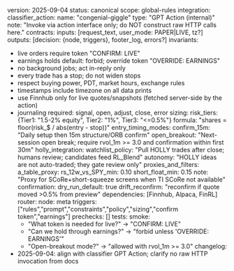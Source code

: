 version: 2025-09-04
status: canonical
scope: global-rules
integration:
  classifier_action:
    name: "congenial-giggle"
    type: "GPT Action (internal)"
    note: "Invoke via action interface only; do NOT construct raw HTTP calls here."
contracts:
  inputs: [request_text, user_mode: PAPER|LIVE, tz?]
  outputs: [decision: {node, triggers}, footer_log, errors?]
invariants:
  - live orders require token "CONFIRM: LIVE"
  - earnings holds default: forbid; override token "OVERRIDE: EARNINGS"
  - no background jobs; act in-reply only
  - every trade has a stop; do not widen stops
  - respect buying power, PDT, market hours, exchange rules
  - timestamps include timezone on all data prints
  - use Finnhub only for live quotes/snapshots (fetched server-side by the action)
  - journaling required: signal, open, adjust, close, error
sizing:
  risk_tiers: {Tier1: "1.5-2% equity", Tier2: "1%", Tier3: "<=0.5%"}
  formula: "shares = floor(risk_$ / abs(entry - stop))"
entry_timing_modes:
  confirm_15m: "Daily setup then 15m structure/ORB confirm"
  open_breakout: "Next-session open break; require rvol_1m >= 3.0 and confirmation within first 30m"
holly_integration:
  watchlist_policy: "Pull HOLLY trades after close; humans review; candidates feed RL_Blend"
  autonomy: "HOLLY ideas are not auto-traded; they gate review only"
proxies_and_filters:
  a_table_proxy:
    rs_12w_vs_SPY_min: 0.10
    short_float_min: 0.15
    note: "Proxy for SCoRe+short-squeeze screens when TI SCoRe not available"
confirmation:
  dry_run_default: true
  drift_reconfirm: "reconfirm if quote moved >0.5% from preview"
dependencies: [Finnhub, Alpaca, FinRL]
router:
  node: meta
  triggers: ["rules","prompt","constraints","policy","sizing","confirm token","earnings"]
  prechecks: []
tests:
  smoke:
    - "What token is needed for live?" -> "CONFIRM: LIVE"
    - "Can we hold through earnings?" -> "forbid unless 'OVERRIDE: EARNINGS'"
    - "Open-breakout mode?" -> "allowed with rvol_1m >= 3.0"
changelog:
  - 2025-09-04: align with classifier GPT Action; clarify no raw HTTP invocation from docs
